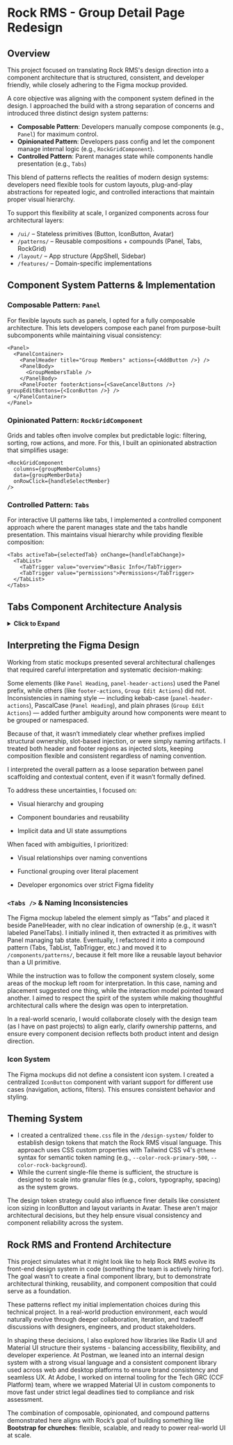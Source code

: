 # Rock RMS - Group Detail Page Redesign

## Overview

This project focused on translating Rock RMS's design direction into a component architecture that is structured, consistent, and developer friendly, while closely adhering to the Figma mockup provided.

A core objective was aligning with the component system defined in the design. I approached the build with a strong separation of concerns and introduced three distinct design system patterns:

- **Composable Pattern**: Developers manually compose components (e.g., `Panel`) for maximum control.
- **Opinionated Pattern**: Developers pass config and let the component manage internal logic (e.g., `RockGridComponent`).
- **Controlled Pattern**: Parent manages state while components handle presentation (e.g., `Tabs`)

This blend of patterns reflects the realities of modern design systems: developers need flexible tools for custom layouts, plug-and-play abstractions for repeated logic, and controlled interactions that maintain proper visual hierarchy.

To support this flexibility at scale, I organized components across four architectural layers:

- `/ui/` – Stateless primitives (Button, IconButton, Avatar)
- `/patterns/` – Reusable compositions + compounds (Panel, Tabs, RockGrid)
- `/layout/` – App structure (AppShell, Sidebar)
- `/features/` – Domain-specific implementations

## Component System Patterns & Implementation

### Composable Pattern: `Panel`

For flexible layouts such as panels, I opted for a fully composable architecture. This lets developers compose each panel from purpose-built subcomponents while maintaining visual consistency:

```tsx
<Panel>
  <PanelContainer>
    <PanelHeader title="Group Members" actions={<AddButton />} />
    <PanelBody>
      <GroupMembersTable />
    </PanelBody>
    <PanelFooter footerActions={<SaveCancelButtons />} groupEditButtons={<IconButton />} />
  </PanelContainer>
</Panel>
```

### Opinionated Pattern: `RockGridComponent`

Grids and tables often involve complex but predictable logic: filtering, sorting, row actions, and more. For this, I built an opinionated abstraction that simplifies usage:

```tsx
<RockGridComponent
  columns={groupMemberColumns}
  data={groupMemberData}
  onRowClick={handleSelectMember}
/>
```

### Controlled Pattern: `Tabs`

For interactive UI patterns like tabs, I implemented a controlled component approach where the parent manages state and the tabs handle presentation. This maintains visual hierarchy while providing flexible composition:

```tsx
<Tabs activeTab={selectedTab} onChange={handleTabChange}>
  <TabList>
    <TabTrigger value="overview">Basic Info</TabTrigger>
    <TabTrigger value="permissions">Permissions</TabTrigger>
  </TabList>
</Tabs>
```

## Tabs Component Architecture Analysis

<details>
<summary><strong>Click to Expand</strong></summary>

During development, I explored both compound and controlled patterns for Tabs to demonstrate different architectural approaches and their trade-offs.

### Compound Pattern (Encapsulated)

```tsx
<Tabs defaultTab="overview">
  <TabList>
    <TabTrigger value="overview">Basic Info</TabTrigger>
    <TabTrigger value="permissions">Permissions</TabTrigger>
  </TabList>
  <TabContent value="overview">
    <ChannelOverview />
  </TabContent>
  <TabContent value="permissions">
    <ChannelPermissions />
  </TabContent>
</Tabs>
```

**Pros**

- Full encapsulation of tab state
- Clean, declarative API
- Highly reusable across contexts

### Why it’s useful

This pattern is ideal when Tabs control the full layout. It enforces separation of concerns and is easier to maintain in isolation.

### Controlled Pattern (Integrated with Layout)

```tsx
<Tabs activeTab={selectedTab} onChange={setSelectedTab}>
  <TabList>
    <TabTrigger value="overview">Basic Info</TabTrigger>
    <TabTrigger value="permissions">Permissions</TabTrigger>
  </TabList>
</Tabs>
<div className="p-6">
  {selectedTab === 'overview' && <ChannelOverview />}
  {selectedTab === 'permissions' && <ChannelPermissions />}
</div>
```

**Pros**

- Fits cleanly within existing layouts (e.g., Panel)
- Maintains visual and structural fidelity to Figma
- Gives parents layout and rendering control

### Why this pattern was chosen

Rock RMS’s layout requires Tabs to visually connect with PanelHeader and render content inside PanelBody — something the compound model couldn’t support cleanly.

### Design System Takeaway

Both implementations are valid.
A mature design system supports:

- Compound Tabs for standalone tabbed interfaces
- Controlled Tabs for deeper layout integration

In this project, I prioritized fidelity and layout consistency. But both patterns are implemented in the codebase, offering flexibility for future use cases.

</details>

## Interpreting the Figma Design

Working from static mockups presented several architectural challenges that required careful interpretation and systematic decision-making:

Some elements (like `Panel Heading`, `panel-header-actions`) used the Panel prefix, while others (like `footer-actions`, `Group Edit Actions`) did not. Inconsistencies in naming style — including kebab-case (`panel-header-actions`), PascalCase (`Panel Heading`), and plain phrases (`Group Edit Actions`) — added further ambiguity around how components were meant to be grouped or namespaced.

Because of that, it wasn’t immediately clear whether prefixes implied structural ownership, slot-based injection, or were simply naming artifacts. I treated both header and footer regions as injected slots, keeping composition flexible and consistent regardless of naming convention.

I interpreted the overall pattern as a loose separation between panel scaffolding and contextual content, even if it wasn’t formally defined.

To address these uncertainties, I focused on:

- Visual hierarchy and grouping

- Component boundaries and reusability

- Implicit data and UI state assumptions

When faced with ambiguities, I prioritized:

- Visual relationships over naming conventions

- Functional grouping over literal placement

- Developer ergonomics over strict Figma fidelity

### `<Tabs />` & Naming Inconsistencies

The Figma mockup labeled the element simply as “Tabs” and placed it beside PanelHeader, with no clear indication of ownership (e.g., it wasn’t labeled PanelTabs). I initially inlined it, then extracted it as primitives with Panel managing tab state. Eventually, I refactored it into a compound pattern (Tabs, TabList, TabTrigger, etc.) and moved it to `/components/patterns/`, because it felt more like a reusable layout behavior than a UI primitive.

While the instruction was to follow the component system closely, some areas of the mockup left room for interpretation. In this case, naming and placement suggested one thing, while the interaction model pointed toward another. I aimed to respect the spirit of the system while making thoughtful architectural calls where the design was open to interpretation.

In a real-world scenario, I would collaborate closely with the design team (as I have on past projects) to align early, clarify ownership patterns, and ensure every component decision reflects both product intent and design direction.

### Icon System

The Figma mockups did not define a consistent icon system. I created a centralized `IconButton` component with variant support for different use cases (navigation, actions, filters). This ensures consistent behavior and styling.

## Theming System

- I created a centralized `theme.css` file in the `/design-system/` folder to establish design tokens that match the Rock RMS visual language. This approach uses CSS custom properties with Tailwind CSS v4's `@theme` syntax for semantic token naming (e.g., `--color-rock-primary-500`, `--color-rock-background`).
- While the current single-file theme is sufficient, the structure is designed to scale into granular files (e.g., colors, typography, spacing) as the system grows.

The design token strategy could also influence finer details like consistent icon sizing in IconButton and layout variants in Avatar. These aren't major architectural decisions, but they help ensure visual consistency and component reliability across the system.

## Rock RMS and Frontend Architecture

This project simulates what it might look like to help Rock RMS evolve its front-end design system in code (something the team is actively hiring for). The goal wasn’t to create a final component library, but to demonstrate architectural thinking, reusability, and component composition that could serve as a foundation.

These patterns reflect my initial implementation choices during this technical project. In a real-world production environment, each would naturally evolve through deeper collaboration, iteration, and tradeoff discussions with designers, engineers, and product stakeholders.

In shaping these decisions, I also explored how libraries like Radix UI and Material UI structure their systems - balancing accessibility, flexibility, and developer experience. At Postman, we leaned into an internal design system with a strong visual language and a consistent component library used across web and desktop platforms to ensure brand consistency and seamless UX. At Adobe, I worked on internal tooling for the Tech GRC (CCF Platform) team, where we wrapped Material UI in custom components to move fast under strict legal deadlines tied to compliance and risk assessment.

The combination of composable, opinionated, and compound patterns demonstrated here aligns with Rock’s goal of building something like **Bootstrap for churches**: flexible, scalable, and ready to power real-world UI at scale.
